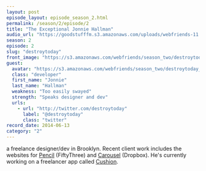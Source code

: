 ```yaml
---
layout: post
episode_layout: episode_season_2.html
permalink: /season/2/episode/2
title: "The Exceptional Jonnie Hallman"
audio_url: "https://goodstufffm.s3.amazonaws.com/uploads/webfriends-11.mp3"
season: 2
episode: 2
slug: "destroytoday"
front_image: "https://s3.amazonaws.com/webfriends/season_two/destroytoday@2X.png"
guest:
  avatar: "https://s3.amazonaws.com/webfriends/season_two/destroytoday_avatar.jpg"
  class: "developer"
  first_name: "Jonnie"
  last_name: "Hallman"
  weakness: "Too easily swayed"
  strength: "Speaks designer and dev"
  urls:
    - url: "http://twitter.com/destroytoday"
      label: "@destroytoday"
      class: "twitter"
record_date: 2014-06-13
category: "2"
---
```

a freelance designer/dev in Brooklyn. Recent client work includes the websites for [Pencil](http://fiftythree.com/pencil) (FiftyThree) and [Carousel](http://carousel.com) (Dropbox). He's currently working on a freelancer app called [Cushion](http://cushionapp.com).
